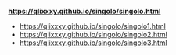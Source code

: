 **https://qlixxxy.github.io/singolo/singolo.html**  
  - https://qlixxxy.github.io/singolo/singolo1.html
  - https://qlixxxy.github.io/singolo/singolo2.html
  - https://qlixxxy.github.io/singolo/singolo3.html


